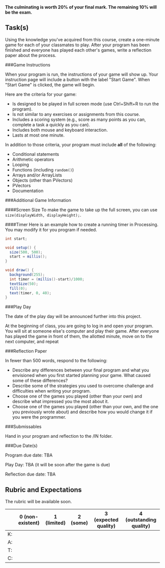 **The culminating is worth 20% of your final mark. The remaining 10% will be the exam.**

Task(s)
-------

Using the knowledge you've acquired from this course, create a one-minute game for each of your classmates to play. After your program has been finished and everyone has played each other's games, write a reflection paper about the process.


###Game Instructions

When your program is run, the instructions of your game will show up. Your instruction page will include a button with the label "Start Game". When "Start Game" is clicked, the game will begin.

Here are the criteria for your game:
* Is designed to be played in full screen mode (use Ctrl+Shift+R to run the program).
* Is not similar to any exercises or assignments from this course.
* Includes a scoring system (e.g., score as many points as you can, complete a task a quickly as you can).
* Includes both mouse and keyboard interaction.
* Lasts at most one minute.

In addition to those criteria, your program must include **all** of the following:
* Conditional statements
* Arithmetic operators
* Looping
* Functions (including ```random()```)
* Arrays and/or ArrayLists
* Objects (other than PVectors)
* PVectors
* Documentation


###Additional Game Information

####Screen Size
To make the game to take up the full screen, you can use ```size(displayWidth, displayHeight);```.

####Timer
Here is an example how to create a running timer in Processing. You may modify it for you program if needed.

```java
int start;

void setup() {
  size(500, 500);
  start = millis();
}

void draw() { 
  background(255);
  int timer = (millis()-start)/1000;
  textSize(50); 
  fill(0); 
  text(timer, 0, 40);
}
```


###Play Day

The date of the play day will be announced further into this project.

At the beginning of class, you are going to log in and open your program. You will sit at someone else's computer and play their game. After everyone has played the game in front of them,  the allotted minute, move on to the next computer, and repeat


###Reflection Paper

In fewer than 500 words, respond to the following:

* Describe any differences between your final program and what you envisioned when you first started planning your game. What caused some of these differences?
* Describe some of the strategies you used to overcome challenge and difficulties when writing your program.
* Choose one of the games you played (other than your own) and describe what impressed you the most about it.
* Choose one of the games you played (other than your own, and the one you previously wrote about) and describe how you would change it if you were the programmer.


###Submissables

Hand in your program and reflection to the /IN folder.

###Due Date(s)

Program due date: TBA

Play Day: TBA (it will be soon after the game is due)

Reflection due date: TBA


Rubric and Expectations
-----------------------

The rubric will be available soon.

| | 0 (non-existent) | 1 (limited) | 2 (some) | 3 (expected quality) | 4 (outstanding quality) |
| --- | --- | --- | --- | --- | --- |
| K:  | | | | | |
| A:  | | | | | |
| T:  | | | | | |
| C:  | | | | | |

